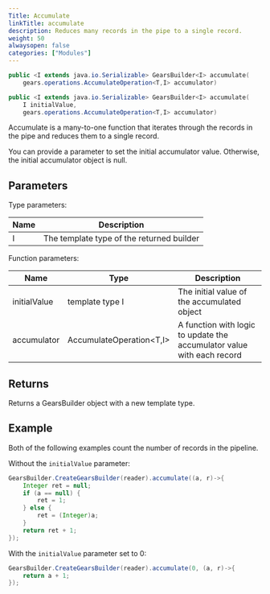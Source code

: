 ```yaml
---
Title: Accumulate
linkTitle: accumulate
description: Reduces many records in the pipe to a single record.
weight: 50
alwaysopen: false
categories: ["Modules"]
---
```


```java
public <I extends java.io.Serializable> GearsBuilder<I> accumulate​(
    gears.operations.AccumulateOperation<T,​I> accumulator)

public <I extends java.io.Serializable> GearsBuilder<I> accumulate​(
    I initialValue, 
    gears.operations.AccumulateOperation<T,​I> accumulator)
```

Accumulate is a many-to-one function that iterates through the records in the pipe and reduces them to a single record.

You can provide a parameter to set the initial accumulator value. Otherwise, the initial accumulator object is null.

## Parameters
 
Type parameters:

| Name | Description |
|------|-------------|
| I | The template type of the returned builder |

Function parameters:

| Name | Type | Description |
|------|------|-------------|
| initialValue | template type I | The initial value of the accumulated object |
| accumulator | <nobr>AccumulateOperation<T,​I></nobr> | A function with logic to update the accumulator value with each record |

## Returns

Returns a GearsBuilder object with a new template type.

## Example

Both of the following examples count the number of records in the pipeline.

Without the `initialValue` parameter:

```java
GearsBuilder.CreateGearsBuilder(reader).accumulate((a, r)->{
    Integer ret = null;
    if (a == null) {
	    ret = 1;
    } else {
	    ret = (Integer)a;
    }
    return ret + 1;
});
```

With the `initialValue` parameter set to 0:

```java
GearsBuilder.CreateGearsBuilder(reader).accumulate(0, (a, r)->{
   	return a + 1;
});
```
